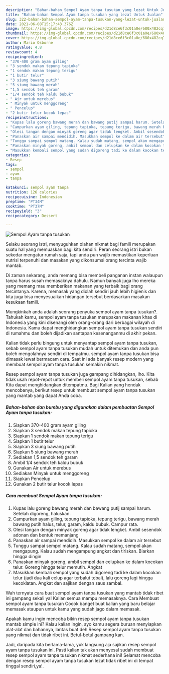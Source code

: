 ```yaml
---
description: "Bahan-bahan Sempol Ayam tanpa tusukan yang lezat Untuk Jualan"
title: "Bahan-bahan Sempol Ayam tanpa tusukan yang lezat Untuk Jualan"
slug: 322-bahan-bahan-sempol-ayam-tanpa-tusukan-yang-lezat-untuk-jualan
date: 2021-06-08T15:17:43.376Z
image: https://img-global.cpcdn.com/recipes/d21d8ce6f3c01a0e/680x482cq70/sempol-ayam-tanpa-tusukan-foto-resep-utama.jpg
thumbnail: https://img-global.cpcdn.com/recipes/d21d8ce6f3c01a0e/680x482cq70/sempol-ayam-tanpa-tusukan-foto-resep-utama.jpg
cover: https://img-global.cpcdn.com/recipes/d21d8ce6f3c01a0e/680x482cq70/sempol-ayam-tanpa-tusukan-foto-resep-utama.jpg
author: Mario Osborne
ratingvalue: 4.8
reviewcount: 4
recipeingredient:
- "370-400 gram ayam giling"
- "3 sendok makan tepung tapioka"
- "1 sendok makan tepung terigu"
- "1 butir telur"
- "3 siung bawang putih"
- "5 siung bawang merah"
- "1,5 sendok teh garam"
- "1/4 sendok teh kaldu bubuk"
- " Air untuk merebus"
- " Minyak untuk menggoreng"
- " Pencelup"
- "2 butir telur kocok lepas"
recipeinstructions:
- "Kupas lalu goreng bawang merah dan bawang putij sampai harum. Setelah digoreng, haluskan."
- "Campurkan ayam giling, tepung tapioka, tepung terigu, bawang merah bawang putih halus, telur, garam, kaldu bubuk. Campur rata."
- "Olesi tangan dengan minyak goreng agar tidak lengket. Ambil sesendok adonan dan bentuk memanjang"
- "Panaskan air sampai mendidih. Masukkan sempol ke dalam air tersebut"
- "Tunggu sampai sempol matang. Kalau sudah matang, sempol akan mengapung. Kalau sudah mengampung angkat dan tiriskan. Biarkan hingga dingin"
- "Panaskan minyak goreng, ambil sempol dan celupkan ke dalam kocokan telur. Goreng hingga telur memutih. Angkat"
- "Masukkan kembali sempol yang sudah digoreng tadi ke dalam kocokan telur (jadi dua kali celup agar terbalut tebal), lalu goreng lagi hingga kecoklatan. Angkat dan sajikan dengan saus sambal."
categories:
- Resep
tags:
- sempol
- ayam
- tanpa

katakunci: sempol ayam tanpa 
nutrition: 126 calories
recipecuisine: Indonesian
preptime: "PT34M"
cooktime: "PT37M"
recipeyield: "3"
recipecategory: Dessert

---
```



![Sempol Ayam tanpa tusukan](https://img-global.cpcdn.com/recipes/d21d8ce6f3c01a0e/680x482cq70/sempol-ayam-tanpa-tusukan-foto-resep-utama.jpg)

Selaku seorang istri, menyuguhkan olahan nikmat bagi famili merupakan suatu hal yang memuaskan bagi kita sendiri. Peran seorang istri bukan sekedar mengatur rumah saja, tapi anda pun wajib memastikan keperluan nutrisi terpenuhi dan masakan yang dikonsumsi orang tercinta wajib mantab.

Di zaman  sekarang, anda memang bisa membeli panganan instan walaupun tanpa harus susah memasaknya dahulu. Namun banyak juga lho mereka yang memang mau memberikan makanan yang terbaik bagi orang tercintanya. Karena, memasak yang diolah sendiri jauh lebih higienis dan kita juga bisa menyesuaikan hidangan tersebut berdasarkan masakan kesukaan famili. 



Mungkinkah anda adalah seorang penyuka sempol ayam tanpa tusukan?. Tahukah kamu, sempol ayam tanpa tusukan merupakan makanan khas di Indonesia yang kini disenangi oleh orang-orang dari berbagai wilayah di Indonesia. Kamu dapat menghidangkan sempol ayam tanpa tusukan sendiri di rumahmu dan boleh dijadikan santapan kesenanganmu di akhir pekan.

Kalian tidak perlu bingung untuk menyantap sempol ayam tanpa tusukan, sebab sempol ayam tanpa tusukan mudah untuk ditemukan dan anda pun boleh mengolahnya sendiri di tempatmu. sempol ayam tanpa tusukan bisa dimasak lewat bermacam cara. Saat ini ada banyak resep modern yang membuat sempol ayam tanpa tusukan semakin nikmat.

Resep sempol ayam tanpa tusukan juga gampang dihidangkan, lho. Kita tidak usah repot-repot untuk membeli sempol ayam tanpa tusukan, sebab Kita dapat menghidangkan ditempatmu. Bagi Kalian yang hendak mencobanya, berikut resep untuk membuat sempol ayam tanpa tusukan yang mantab yang dapat Anda coba.

<!--inarticleads1-->

##### Bahan-bahan dan bumbu yang digunakan dalam pembuatan Sempol Ayam tanpa tusukan:

1. Siapkan 370-400 gram ayam giling
1. Siapkan 3 sendok makan tepung tapioka
1. Siapkan 1 sendok makan tepung terigu
1. Siapkan 1 butir telur
1. Siapkan 3 siung bawang putih
1. Siapkan 5 siung bawang merah
1. Sediakan 1,5 sendok teh garam
1. Ambil 1/4 sendok teh kaldu bubuk
1. Gunakan  Air untuk merebus
1. Sediakan  Minyak untuk menggoreng
1. Siapkan  Pencelup
1. Gunakan 2 butir telur kocok lepas




<!--inarticleads2-->

##### Cara membuat Sempol Ayam tanpa tusukan:

1. Kupas lalu goreng bawang merah dan bawang putij sampai harum. Setelah digoreng, haluskan.
1. Campurkan ayam giling, tepung tapioka, tepung terigu, bawang merah bawang putih halus, telur, garam, kaldu bubuk. Campur rata.
1. Olesi tangan dengan minyak goreng agar tidak lengket. Ambil sesendok adonan dan bentuk memanjang
1. Panaskan air sampai mendidih. Masukkan sempol ke dalam air tersebut
1. Tunggu sampai sempol matang. Kalau sudah matang, sempol akan mengapung. Kalau sudah mengampung angkat dan tiriskan. Biarkan hingga dingin
1. Panaskan minyak goreng, ambil sempol dan celupkan ke dalam kocokan telur. Goreng hingga telur memutih. Angkat
1. Masukkan kembali sempol yang sudah digoreng tadi ke dalam kocokan telur (jadi dua kali celup agar terbalut tebal), lalu goreng lagi hingga kecoklatan. Angkat dan sajikan dengan saus sambal.




Wah ternyata cara buat sempol ayam tanpa tusukan yang mantab tidak ribet ini gampang sekali ya! Kalian semua mampu memasaknya. Cara Membuat sempol ayam tanpa tusukan Cocok banget buat kalian yang baru belajar memasak ataupun untuk kamu yang sudah jago dalam memasak.

Apakah kamu ingin mencoba bikin resep sempol ayam tanpa tusukan mantab simple ini? Kalau kalian ingin, ayo kamu segera buruan menyiapkan alat-alat dan bahannya, lantas buat deh Resep sempol ayam tanpa tusukan yang nikmat dan tidak ribet ini. Betul-betul gampang kan. 

Jadi, daripada kita berlama-lama, yuk langsung aja sajikan resep sempol ayam tanpa tusukan ini. Pasti kalian tak akan menyesal sudah membuat resep sempol ayam tanpa tusukan nikmat sederhana ini! Selamat mencoba dengan resep sempol ayam tanpa tusukan lezat tidak ribet ini di tempat tinggal sendiri,ya!.


